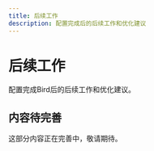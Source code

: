 ```yaml
---
title: 后续工作
description: 配置完成后的后续工作和优化建议
---
```


# 后续工作

配置完成Bird后的后续工作和优化建议。

## 内容待完善

这部分内容正在完善中，敬请期待。 